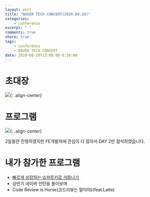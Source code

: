 ```yaml
---
layout: post
title: "NAVER TECH CONCERT(2020.08.20)"
categories:
    - conference
excerpt: " "
comments: true
share: true
tags:
    - conference
    - NAVER TECH CONCERT
date: 2020-08-20T13:08:00-0:10:00
---
```


# 초대장

![](https://kimmy100b.github.io/assets/images/conference/2020-08-naver/email.PNG){: .align-center}

# 프로그램

![](https://kimmy100b.github.io/assets/images/conference/2020-08-naver/program.PNG){: .align-center}

2일동안 진행하였지만 FE개발자에 관심이 더 많아서 DAY 2만 참석하였습니다.

# 내가 참가한 프로그램

<!-- TODO : 내용 정리 후 링크 연결하기 -->

-   [빠르게 성장하는 슈퍼루키로 거듭나기](https://kimmy100b.github.io/conference/2020/08/21/conference-naver01/#)
-   상반기 네이버 인턴을 돌아보며
-   Code Review is Horse(코드리뷰는 말이야)(feat.Latte)
